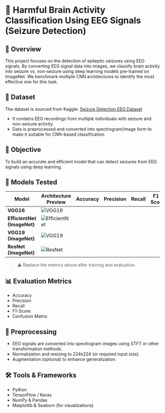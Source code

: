 # 🧠 Harmful Brain Activity Classification Using EEG Signals (Seizure Detection)

## 📍 Overview

This project focuses on the detection of epileptic seizures using EEG signals. By converting EEG signal data into images, we classify brain activity into seizure vs. non-seizure using deep learning models pre-trained on ImageNet. We benchmark multiple CNN architectures to identify the most effective one for this task.

## 📂 Dataset

The dataset is sourced from Kaggle: [Seizure Detection EEG Dataset](https://www.kaggle.com/datasets/)

- It contains EEG recordings from multiple individuals with seizure and non-seizure activity.
- Data is preprocessed and converted into spectrogram/image form to make it suitable for CNN-based classification.

## 🎯 Objective

To build an accurate and efficient model that can detect seizures from EEG signals using deep learning.

## 🧪 Models Tested

| Model                          | Architecture Preview | Accuracy | Precision | Recall | F1-Score |
|-------------------------------|----------------------|----------|-----------|--------|----------|
| **VGG16**                     | ![VGG16](https://raw.githubusercontent.com/rajpurkar/deepslate/main/media/vgg16.png) |          |           |        |          |
| **EfficientNet (ImageNet)**   | ![EfficientNet](https://raw.githubusercontent.com/qubvel/efficientnet/master/images/efficientnet.png) |          |           |        |          |
| **VGG19 (ImageNet)**          | ![VGG19](https://miro.medium.com/v2/resize:fit:1400/1*VUe0bKnzJ3AGni3x5K3aYA.png) |          |           |        |          |
| **ResNet (ImageNet)**         | ![ResNet](https://neurohive.io/wp-content/uploads/2018/11/resnet-architecture.png) |          |           |        |          |

> ⚠️ Replace the metrics above after training and evaluation.

## 📊 Evaluation Metrics

- Accuracy
- Precision
- Recall
- F1-Score
- Confusion Matrix

## 🧠 Preprocessing

- EEG signals are converted into spectrogram images using STFT or other transformation methods.
- Normalization and resizing to 224x224 (or required input size).
- Augmentation (optional) to enhance generalization.

## 🛠️ Tools & Frameworks

- Python
- TensorFlow / Keras
- NumPy & Pandas
- Matplotlib & Seaborn (for visualizations)
